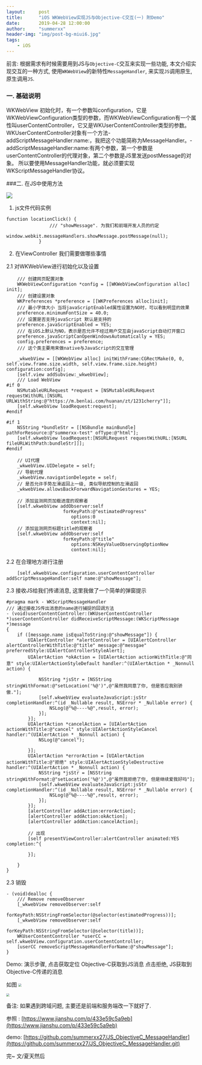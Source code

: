 ```yaml
---
layout:     post
title:      "iOS WKWebView实现JS与Objective-C交互(一) 附Demo"
date:       2019-04-28 12:00:00
author:     "summerxx"
header-img: "img/post-bg-miui6.jpg"
tags:
    - iOS
---
```




前言: 根据需求有时候需要用到JS与`Objective-C`交互来实现一些功能, 本文介绍实现交互的一种方式, 使用`WKWebView`的新特性`MessageHandler`, 来实现`JS`调用原生, 原生调用`JS`.

<!--more-->


### 一.  基础说明

WKWebView 初始化时，有一个参数叫configuration，它是WKWebViewConfiguration类型的参数，而WKWebViewConfiguration有一个属性叫userContentController，它又是WKUserContentController类型的参数。WKUserContentController对象有一个方法- addScriptMessageHandler:name:，我把这个功能简称为MessageHandler。- addScriptMessageHandler:name:有两个参数，第一个参数是userContentController的代理对象，第二个参数是JS里发送postMessage的对象。
所以要使用MessageHandler功能，就必须要实现WKScriptMessageHandler协议。

###二. 在JS中使用方法

![](https://tva1.sinaimg.cn/large/007S8ZIlly1gexwn3vmaej31820qqqjj.jpg)

1. js文件代码实例

```
function locationClick() {
                /// "showMessage". 为我们和前端开发人员的约定
                window.webkit.messageHandlers.showMessage.postMessage(null);
            }

```

2. 在ViewController 我们需要做哪些事情

2.1 对WKWebView进行初始化以及设置

```
    /// 创建网页配置对象
    WKWebViewConfiguration *config = [[WKWebViewConfiguration alloc] init];
    /// 创建设置对象
    WKPreferences *preference = [[WKPreferences alloc]init];
    /// 最小字体大小 当将javaScriptEnabled属性设置为NO时，可以看到明显的效果
    preference.minimumFontSize = 40.0;
    /// 设置是否支持javaScript 默认是支持的
    preference.javaScriptEnabled = YES;
    /// 在iOS上默认为NO，表示是否允许不经过用户交互由javaScript自动打开窗口
    preference.javaScriptCanOpenWindowsAutomatically = YES;
    config.preferences = preference;
    /// 这个类主要用来做native与JavaScript的交互管理
    
    _wkwebView = [[WKWebView alloc] initWithFrame:CGRectMake(0, 0, self.view.frame.size.width, self.view.frame.size.height) configuration:config];
    [self.view addSubview:_wkwebView];
    /// Load WebView
#if 0
    NSMutableURLRequest *request = [NSMutableURLRequest requestWithURL:[NSURL URLWithString:@"https://m.benlai.com/huanan/zt/1231cherry"]];
    [self.wkwebView loadRequest:request];
#endif
    
#if 1
    NSString *bundleStr = [[NSBundle mainBundle] pathForResource:@"summerxx-test" ofType:@"html"];
    [self.wkwebView loadRequest:[NSURLRequest requestWithURL:[NSURL fileURLWithPath:bundleStr]]];
#endif
    
    // UI代理
    _wkwebView.UIDelegate = self;
    // 导航代理
    _wkwebView.navigationDelegate = self;
    // 是否允许手势左滑返回上一级, 类似导航控制的左滑返回
    _wkwebView.allowsBackForwardNavigationGestures = YES;
    
    // 添加监测网页加载进度的观察者
    [self.wkwebView addObserver:self
                     forKeyPath:@"estimatedProgress"
                        options:0
                        context:nil];
    // 添加监测网页标题title的观察者
    [self.wkwebView addObserver:self
                     forKeyPath:@"title"
                        options:NSKeyValueObservingOptionNew
                        context:nil];
```

2.2 在合理地方进行注册

```
    [self.wkwebView.configuration.userContentController addScriptMessageHandler:self name:@"showMessage"];

```

2.3 接收JS给我们传递消息, 这里我做了一个简单的弹窗提示

```
#pragma mark - WKScriptMessageHandler
/// 通过接收JS传出消息的name进行捕捉的回调方法
- (void)userContentController:(WKUserContentController *)userContentController didReceiveScriptMessage:(WKScriptMessage *)message
{
    if ([message.name isEqualToString:@"showMessage"]) {
        UIAlertController *alertController = [UIAlertController alertControllerWithTitle:@"title" message:@"messgae" preferredStyle:UIAlertControllerStyleAlert];
        UIAlertAction *okAction = [UIAlertAction actionWithTitle:@"同意" style:UIAlertActionStyleDefault handler:^(UIAlertAction * _Nonnull action) {
            
            NSString *jsStr = [NSString stringWithFormat:@"setLocation('%@')",@"虽然我同意了你, 但是答应我别骄傲."];
            [self.wkwebView evaluateJavaScript:jsStr completionHandler:^(id _Nullable result, NSError * _Nullable error) {
                NSLog(@"%@----%@",result, error);
            }];
        }];
        UIAlertAction *cancelAction = [UIAlertAction actionWithTitle:@"cancel" style:UIAlertActionStyleCancel handler:^(UIAlertAction * _Nonnull action) {
            NSLog(@"cancel");
            
        }];
        UIAlertAction *errorAction = [UIAlertAction actionWithTitle:@"拒绝" style:UIAlertActionStyleDestructive handler:^(UIAlertAction * _Nonnull action) {
            NSString *jsStr = [NSString stringWithFormat:@"setLocation('%@')",@"虽然我拒绝了你, 但是继续爱我好吗"];
            [self.wkwebView evaluateJavaScript:jsStr completionHandler:^(id _Nullable result, NSError * _Nullable error) {
                NSLog(@"%@----%@",result, error);
            }];
        }];
        [alertController addAction:errorAction];
        [alertController addAction:okAction];
        [alertController addAction:cancelAction];
        
        // 出现
        [self presentViewController:alertController animated:YES completion:^{
            
        }];
        
    }
}
```

2.3 销毁

```
- (void)dealloc {
    /// Remove removeObserver
    [_wkwebView removeObserver:self
                    forKeyPath:NSStringFromSelector(@selector(estimatedProgress))];
    [_wkwebView removeObserver:self
                    forKeyPath:NSStringFromSelector(@selector(title))];
    WKUserContentController *userCC = self.wkwebView.configuration.userContentController;
    [userCC removeScriptMessageHandlerForName:@"showMessage"];
}
```

Demo: 演示步骤, 点击获取定位 Objective-C获取到JS消息
点击拒绝, JS获取到Objective-C传递的消息

如图
<img src="https://tva1.sinaimg.cn/large/007S8ZIlly1gexwo30iazj30hc112gpx.jpg" style="zoom:50%;" />

<img src="https://tva1.sinaimg.cn/large/007S8ZIlly1gexwo30iazj30hc112gpx.jpg" style="zoom:50%;" />

备注: 如果遇到跨域问题, 主要还是前端和服务端改一下就好了.

参照 :  [https://www.jianshu.com/p/433e59c5a9eb](https://www.jianshu.com/p/433e59c5a9eb)

demo: [https://github.com/summerxx27/JS_ObjectiveC_MessageHandler](https://github.com/summerxx27/JS_ObjectiveC_MessageHandler.git)

完~ 
文/夏天然后